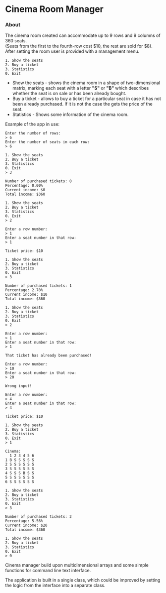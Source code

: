 # Cinema Room Manager
### About
The cinema room created can accommodate up to 9 rows and 9 columns of 360 seats.</br>
(Seats from the first to the fourth-row cost $10, the rest are sold for $8).</br>
After setting the room user is provided with a management menu.
```
1. Show the seats
2. Buy a ticket
3. Statistics
0. Exit
```
* Show the seats - shows the cinema room in a shape of two-dimensional matrix, marking each seat with a letter **"S"** or **"B"** which describes whether the seat is on sale or has been already bought. 
* Buy a ticket - allows to buy a ticket for a particular seat in case it has not been already purchased. If it is not the case the gets the price of the seat.
* Statistics - Shows some information of the cinema room. 

Example of the app in use:
```
Enter the number of rows:
> 6
Enter the number of seats in each row:
> 6

1. Show the seats
2. Buy a ticket
3. Statistics
0. Exit
> 3

Number of purchased tickets: 0
Percentage: 0.00%
Current income: $0
Total income: $360

1. Show the seats
2. Buy a ticket
3. Statistics
0. Exit
> 2

Enter a row number:
> 1
Enter a seat number in that row:
> 1

Ticket price: $10

1. Show the seats
2. Buy a ticket
3. Statistics
0. Exit
> 3

Number of purchased tickets: 1
Percentage: 2.78%
Current income: $10
Total income: $360

1. Show the seats
2. Buy a ticket
3. Statistics
0. Exit
> 2

Enter a row number:
> 1
Enter a seat number in that row:
> 1

That ticket has already been purchased!

Enter a row number:
> 10
Enter a seat number in that row:
> 20

Wrong input!

Enter a row number:
> 4
Enter a seat number in that row:
> 4

Ticket price: $10

1. Show the seats
2. Buy a ticket
3. Statistics
0. Exit
> 1

Cinema:
  1 2 3 4 5 6
1 B S S S S S
2 S S S S S S
3 S S S S S S
4 S S S B S S
5 S S S S S S
6 S S S S S S

1. Show the seats
2. Buy a ticket
3. Statistics
0. Exit
> 3

Number of purchased tickets: 2
Percentage: 5.56%
Current income: $20
Total income: $360

1. Show the seats
2. Buy a ticket
3. Statistics
0. Exit
> 0
```
Cinema manager build upon multidimensional arrays and some simple functions for command line text interface.

The application is built in a single class, which could be improved by setting the logic from the interface into a separate class.
